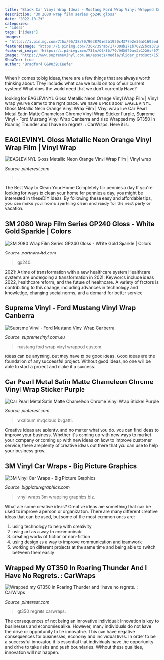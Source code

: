```yaml
---
title: "Black Car Vinyl Wrap Ideas ~ Mustang Ford Wrap Vinyl Wrapped Custom"
description: "3m 2080 wrap film series gp240 gloss"
date: "2022-10-29"
categories:
- "ideas"
tags: ["ideas"]
images:
- "https://i.pinimg.com/736x/96/38/70/963870ae2b1920c4377e2e36a01695ed.jpg"
featuredImage: "https://i.pinimg.com/736x/39/ab/17/39ab171b70222bca371de1e6f4d49d42.jpg"
featured_image: "https://i.pinimg.com/736x/96/38/70/963870ae2b1920c4377e2e36a01695ed.jpg"
image: "https://www.supremevinyl.com.au/assets/media/slider_product/1516/mustang/1.jpg"
ShowToc: true
author: "Bradford O&#039;Keefe"
---
```



When it comes to big ideas, there are a few things that are always worth thinking about. They include: what can we build on top of our current system? What does the world need that we don't currently Have?

	

		
looking for EAGLEVINYL Gloss Metallic Neon Orange Vinyl Wrap Film | Vinyl wrap you've came to the right place. We have 6 Pics about EAGLEVINYL Gloss Metallic Neon Orange Vinyl Wrap Film | Vinyl wrap like Car Pearl Metal Satin Matte Chameleon Chrome Vinyl Wrap Sticker Purple, Supreme Vinyl - Ford Mustang Vinyl Wrap Canberra and also Wrapped my GT350 in Roaring Thunder and I have no regrets. : CarWraps. Here it is:
		
    
## EAGLEVINYL Gloss Metallic Neon Orange Vinyl Wrap Film | Vinyl Wrap

<img loading=lazy src="https://i.pinimg.com/736x/af/ad/c0/afadc0883f733f819d2c44d262c73f45.jpg" onerror="this.onerror=null;this.src='https://tse3.mm.bing.net/th?id=OIP.5OEtKcJDeBb2rR7Yz2IG-wHaFj&amp;pid=15.1';" alt="EAGLEVINYL Gloss Metallic Neon Orange Vinyl Wrap Film | Vinyl wrap">

_Source: pinterest.com_

>. 

	

The Best Way to Clean Your Home Completely for pennies a day
If you're looking for ways to clean your home for pennies a day, you might be interested in theseDIY ideas. By following these easy and affordable tips, you can make your home sparkling clean and ready for the next party or vacation.

    
## 3M 2080 Wrap Film Series GP240 Gloss - White Gold Sparkle | Colors

<img loading=lazy src="https://partners-ltd.com/wp-content/uploads/2020/11/3M-2080-Car-Wrap-Series-GP240-Gloss-White-Gold-Sparkle--1024x576.jpg" onerror="this.onerror=null;this.src='https://tse1.mm.bing.net/th?id=OIP.-nIhu-axPiXLIpSaCkWLAgHaEK&amp;pid=15.1';" alt="3M 2080 Wrap Film Series GP240 Gloss - White Gold Sparkle | Colors">

_Source: partners-ltd.com_

>gp240. 

	

2021: A time of transformation with a new healthcare system
Healthcare systems are undergoing a transformation in 2021. Keywords include ideas 2022, healthcare reform, and the future of healthcare. A variety of factors is contributing to this change, including advances in technology and knowledge, changing social norms, and a demand for better service.

    
## Supreme Vinyl - Ford Mustang Vinyl Wrap Canberra

<img loading=lazy src="https://www.supremevinyl.com.au/assets/media/slider_product/1516/mustang/1.jpg" onerror="this.onerror=null;this.src='https://tse3.mm.bing.net/th?id=OIP.CHHvCt6z9684BTWk3w4cjQHaEI&amp;pid=15.1';" alt="Supreme Vinyl - Ford Mustang Vinyl Wrap Canberra">

_Source: supremevinyl.com.au_

>mustang ford wrap vinyl wrapped custom. 

	

Ideas can be anything, but they have to be good ideas. Good ideas are the foundation of any successful project. Without good ideas, no one will be able to start a project and make it a success.

    
## Car Pearl Metal Satin Matte Chameleon Chrome Vinyl Wrap Sticker Purple

<img loading=lazy src="https://i.pinimg.com/736x/96/38/70/963870ae2b1920c4377e2e36a01695ed.jpg" onerror="this.onerror=null;this.src='https://tse2.mm.bing.net/th?id=OIP.F_aBd3dPV0twDJYoRU7_BwHaHa&amp;pid=15.1';" alt="Car Pearl Metal Satin Matte Chameleon Chrome Vinyl Wrap Sticker Purple">

_Source: pinterest.com_

>wxalbum myqcloud bugatti. 

	

Creative ideas are aplenty, and no matter what you do, you can find ideas to improve your business. Whether it's coming up with new ways to market your company or coming up with new ideas on how to improve customer service, there are plenty of creative ideas out there that you can use to help your business grow.

    
## 3M Vinyl Car Wraps - Big Picture Graphics

<img loading=lazy src="https://bigpicturegraphics.com/wp-content/uploads/2017/11/3M-best-vinyl-car-wraps.jpg" onerror="this.onerror=null;this.src='https://tse2.mm.bing.net/th?id=OIP.ElMEF0SPMZEgJcoaX2SLxgHaEK&amp;pid=15.1';" alt="3M Vinyl Car Wraps - Big Picture Graphics">

_Source: bigpicturegraphics.com_

>vinyl wraps 3m wrapping graphics biz. 

	

What are some creative ideas?
Creative ideas are something that can be used to improve a person or organization. There are many different creative ideas that can be used, but some of the most common ones are: 
1. using technology to help with creativity 
2. using art as a way to communicate 
3. creating works of fiction or non-fiction 
4. using design as a way to improve communication and teamwork 
5. working on different projects at the same time and being able to switch between them easily 

    
## Wrapped My GT350 In Roaring Thunder And I Have No Regrets. : CarWraps

<img loading=lazy src="https://i.pinimg.com/736x/39/ab/17/39ab171b70222bca371de1e6f4d49d42.jpg" onerror="this.onerror=null;this.src='https://tse2.mm.bing.net/th?id=OIP.9cDKpPnYD4Na9ynBItPuKQHaFj&amp;pid=15.1';" alt="Wrapped my GT350 in Roaring Thunder and I have no regrets. : CarWraps">

_Source: pinterest.com_

>gt350 regrets carwraps. 

	

The consequences of not being an innovative individual:
Innovation is key to businesses and economies alike. However, many individuals do not have the drive or opportunity to be innovative. This can have negative consequences for businesses, economy and individual lives. In order to be a successful innovator, it is essential that individuals have the opportunity and drive to take risks and push boundaries. Without these qualities, innovation will not happen.

